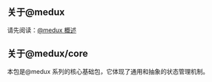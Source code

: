 ## 关于@medux

请先阅读：[@medux 概述](https://github.com/wooline/medux)

## 关于@medux/core

本包是@medux 系列的核心基础包，它体现了通用和抽象的状态管理机制。
